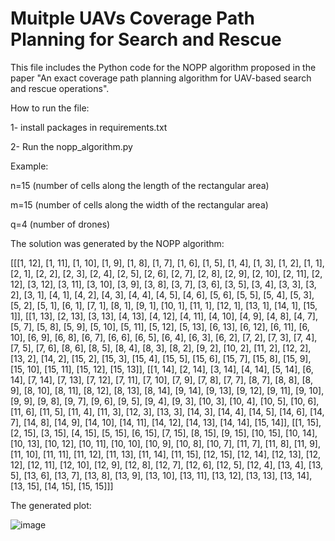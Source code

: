 # Muitple UAVs Coverage Path Planning for Search and Rescue
This file includes the Python code for the NOPP algorithm proposed in the paper "An exact coverage path planning algorithm for UAV-based search
and rescue operations".

How to run the file:

1- install packages in requirements.txt

2- Run the nopp_algorithm.py

Example: 

n=15 (number of cells along the length of the rectangular area)

m=15 (number of cells along the width of the rectangular area)

q=4 (number of drones)

The solution was generated by the NOPP algorithm:

[[[1, 12], [1, 11], [1, 10], [1, 9], [1, 8], [1, 7], [1, 6], [1, 5], [1, 4], [1, 3], [1, 2], [1, 1], [2, 1], [2, 2], [2, 3], [2, 4], [2, 5], [2, 6], [2, 7], [2, 8], [2, 9], [2, 10], [2, 11], [2, 12], [3, 12], [3, 11], [3, 10], [3, 9], [3, 8], [3, 7], [3, 6], [3, 5], [3, 4], [3, 3], [3, 2], [3, 1], [4, 1], [4, 2], [4, 3], [4, 4], [4, 5], [4, 6], [5, 6], [5, 5], [5, 4], [5, 3], [5, 2], [5, 1], [6, 1], [7, 1], [8, 1], [9, 1], [10, 1], [11, 1], [12, 1], [13, 1], [14, 1], [15, 1]], [[1, 13], [2, 13], [3, 13], [4, 13], [4, 12], [4, 11], [4, 10], [4, 9], [4, 8], [4, 7], [5, 7], [5, 8], [5, 9], [5, 10], [5, 11], [5, 12], [5, 13], [6, 13], [6, 12], [6, 11], [6, 10], [6, 9], [6, 8], [6, 7], [6, 6], [6, 5], [6, 4], [6, 3], [6, 2], [7, 2], [7, 3], [7, 4], [7, 5], [7, 6], [8, 6], [8, 5], [8, 4], [8, 3], [8, 2], [9, 2], [10, 2], [11, 2], [12, 2], [13, 2], [14, 2], [15, 2], [15, 3], [15, 4], [15, 5], [15, 6], [15, 7], [15, 8], [15, 9], [15, 10], [15, 11], [15, 12], [15, 13]], [[1, 14], [2, 14], [3, 14], [4, 14], [5, 14], [6, 14], [7, 14], [7, 13], [7, 12], [7, 11], [7, 10], [7, 9], [7, 8], [7, 7], [8, 7], [8, 8], [8, 9], [8, 10], [8, 11], [8, 12], [8, 13], [8, 14], [9, 14], [9, 13], [9, 12], [9, 11], [9, 10], [9, 9], [9, 8], [9, 7], [9, 6], [9, 5], [9, 4], [9, 3], [10, 3], [10, 4], [10, 5], [10, 6], [11, 6], [11, 5], [11, 4], [11, 3], [12, 3], [13, 3], [14, 3], [14, 4], [14, 5], [14, 6], [14, 7], [14, 8], [14, 9], [14, 10], [14, 11], [14, 12], [14, 13], [14, 14], [15, 14]], [[1, 15], [2, 15], [3, 15], [4, 15], [5, 15], [6, 15], [7, 15], [8, 15], [9, 15], [10, 15], [10, 14], [10, 13], [10, 12], [10, 11], [10, 10], [10, 9], [10, 8], [10, 7], [11, 7], [11, 8], [11, 9], [11, 10], [11, 11], [11, 12], [11, 13], [11, 14], [11, 15], [12, 15], [12, 14], [12, 13], [12, 12], [12, 11], [12, 10], [12, 9], [12, 8], [12, 7], [12, 6], [12, 5], [12, 4], [13, 4], [13, 5], [13, 6], [13, 7], [13, 8], [13, 9], [13, 10], [13, 11], [13, 12], [13, 13], [13, 14], [13, 15], [14, 15], [15, 15]]]

The generated plot:

![image](https://github.com/Sina14KD/SearchRescue/assets/31309846/46c33313-4ab1-48db-be69-57756a24cd72)




